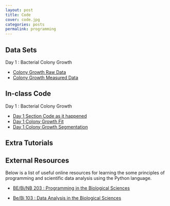```yaml
---
layout: post
title: Code
cover: code.jpg
categories: posts
permalink: programming
---
```


## Data Sets

Day 1 : Bacterial Colony Growth
* [Colony Growth Raw Data](code/data/Colony_growth_phase.zip)
* [Colony Growth Measured Data](code/data/colony_area.txt)

## In-class Code
Day 1 : Bacterial Colony Growth
* [Day 1 Section Code as it happened](code/day1_20170730_sectionCode_asithappend.mlx)
* [Day 1 Colony Growth Fit](code/day1_20180729_colony_growth_fit.mlx)
* [Day 1 Colony Growth Segmentation](code/day1_20180729_segmentation.mlx)

## Extra Tutorials

## External Resources
Below is a list of useful online resources for learning the some principles of programming and scientific data analysis using the Python language.

* [BE/Bi/NB 203 : Programming in the Biological Sciences](http://justinbois.github.io/bootcamp/2018/)

* [Be/Bi 103 : Data Analysis in the Biological Sciences](http://www.bebi103.caltech.edu)
